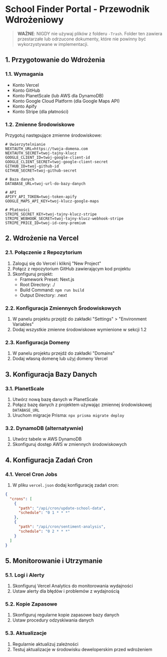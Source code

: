 # School Finder Portal - Przewodnik Wdrożeniowy

> **WAŻNE**: NIGDY nie używaj plików z folderu `-Trash`. Folder ten zawiera przestarzałe lub odrzucone dokumenty, które nie powinny być wykorzystywane w implementacji.

## 1. Przygotowanie do Wdrożenia

### 1.1. Wymagania
- Konto Vercel
- Konto GitHub
- Konto PlanetScale (lub AWS dla DynamoDB)
- Konto Google Cloud Platform (dla Google Maps API)
- Konto Apify
- Konto Stripe (dla płatności)

### 1.2. Zmienne Środowiskowe
Przygotuj następujące zmienne środowiskowe:

```
# Uwierzytelnianie
NEXTAUTH_URL=https://twoja-domena.com
NEXTAUTH_SECRET=twoj-tajny-klucz
GOOGLE_CLIENT_ID=twoj-google-client-id
GOOGLE_CLIENT_SECRET=twoj-google-client-secret
GITHUB_ID=twoj-github-id
GITHUB_SECRET=twoj-github-secret

# Baza danych
DATABASE_URL=twoj-url-do-bazy-danych

# API
APIFY_API_TOKEN=twoj-token-apify
GOOGLE_MAPS_API_KEY=twoj-klucz-google-maps

# Płatności
STRIPE_SECRET_KEY=twoj-tajny-klucz-stripe
STRIPE_WEBHOOK_SECRET=twoj-tajny-klucz-webhook-stripe
STRIPE_PRICE_ID=twoj-id-ceny-premium
```

## 2. Wdrożenie na Vercel

### 2.1. Połączenie z Repozytorium
1. Zaloguj się do Vercel i kliknij "New Project"
2. Połącz z repozytorium GitHub zawierającym kod projektu
3. Skonfiguruj projekt:
   - Framework Preset: Next.js
   - Root Directory: ./
   - Build Command: `npm run build`
   - Output Directory: .next

### 2.2. Konfiguracja Zmiennych Środowiskowych
1. W panelu projektu przejdź do zakładki "Settings" > "Environment Variables"
2. Dodaj wszystkie zmienne środowiskowe wymienione w sekcji 1.2

### 2.3. Konfiguracja Domeny
1. W panelu projektu przejdź do zakładki "Domains"
2. Dodaj własną domenę lub użyj domeny Vercel

## 3. Konfiguracja Bazy Danych

### 3.1. PlanetScale
1. Utwórz nową bazę danych w PlanetScale
2. Połącz bazę danych z projektem używając zmiennej środowiskowej `DATABASE_URL`
3. Uruchom migracje Prisma: `npx prisma migrate deploy`

### 3.2. DynamoDB (alternatywnie)
1. Utwórz tabele w AWS DynamoDB
2. Skonfiguruj dostęp AWS w zmiennych środowiskowych

## 4. Konfiguracja Zadań Cron

### 4.1. Vercel Cron Jobs
1. W pliku `vercel.json` dodaj konfigurację zadań cron:

```json
{
  "crons": [
    {
      "path": "/api/cron/update-school-data",
      "schedule": "0 1 * * *"
    },
    {
      "path": "/api/cron/sentiment-analysis",
      "schedule": "0 2 * * *"
    }
  ]
}
```

## 5. Monitorowanie i Utrzymanie

### 5.1. Logi i Alerty
1. Skonfiguruj Vercel Analytics do monitorowania wydajności
2. Ustaw alerty dla błędów i problemów z wydajnością

### 5.2. Kopie Zapasowe
1. Skonfiguruj regularne kopie zapasowe bazy danych
2. Ustaw procedury odzyskiwania danych

### 5.3. Aktualizacje
1. Regularnie aktualizuj zależności
2. Testuj aktualizacje w środowisku deweloperskim przed wdrożeniem